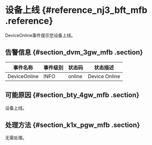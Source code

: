 # 设备上线 {#reference_nj3_bft_mfb .reference}

DeviceOnline事件提示您设备上线。

## 告警信息 {#section_dvm_3gw_mfb .section}

|事件名称|事件级别|状态码|状态描述|
|----|----|---|----|
|DeviceOnline|INFO|online|Device Online|

## 可能原因 {#section_bty_4gw_mfb .section}

设备上线。

## 处理方法 {#section_k1x_pgw_mfb .section}

无需处理。

